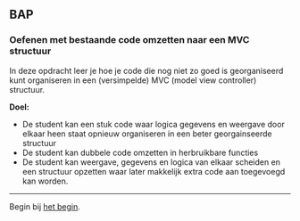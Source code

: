 ## BAP

### Oefenen met bestaande code omzetten naar een MVC structuur

In deze opdracht leer je hoe je code die nog niet zo goed is georganiseerd kunt organiseren in een (versimpelde) MVC (model view controller) structuur.

**Doel:**
- De student kan een stuk code waar logica gegevens en weergave door elkaar heen staat opnieuw organiseren in een beter georgainseerde structuur
- De student kan dubbele code omzetten in herbruikbare functies
- De student kan weergave, gegevens en logica van elkaar scheiden en een structuur opzetten waar later makkelijk extra code aan toegevoegd kan worden.
<hr>

Begin bij [het begin](docs/index.md).
